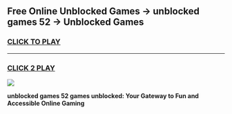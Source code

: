 
## Free Online Unblocked Games → unblocked games 52 → Unblocked Games
<h3>
<a href="https://premium.freeplayer.one?title=unblocked_games_52&ref=21F">CLICK TO PLAY</a></h3>
<hr>

<h3>
<a href="https://premium.freeplayer.one?title=unblocked_games_52&ref=21F">CLICK 2 PLAY</a>
  
</h3>

<a href="https://premium.freeplayer.one?title=unblocked_games_52&ref=21F/"><img src="https://clearcache.store/games.png"></a>


**unblocked games 52 games unblocked: Your Gateway to Fun and Accessible Online Gaming**
